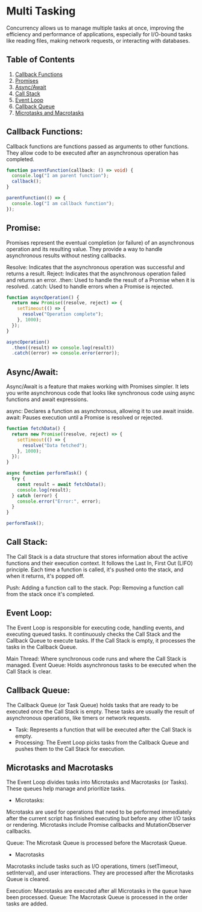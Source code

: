 # Multi Tasking

Concurrency allows us to manage multiple tasks at once, improving the efficiency and performance of applications, especially for I/O-bound tasks like reading files, making network requests, or interacting with databases.

## Table of Contents

1. [Callback Functions](#callback-functions)
2. [Promises](#promises)
3. [Async/Await](#asyncawait)
4. [Call Stack](#call-stack)
5. [Event Loop](#event-loop)
6. [Callback Queue](#callback-queue)
7. [Microtasks and Macrotasks](#microtasks-and-macrotasks)

## Callback Functions:

Callback functions are functions passed as arguments to other functions. They allow code to be executed after an asynchronous operation has completed.

```typescript
function parentFunction(callback: () => void) {
  console.log("I am parent function");
  callback();
}

parentFunction(() => {
  console.log("I am callback function");
});
```

## Promise:

Promises represent the eventual completion (or failure) of an asynchronous operation and its resulting value. They provide a way to handle asynchronous results without nesting callbacks.

Resolve: Indicates that the asynchronous operation was successful and returns a result.
Reject: Indicates that the asynchronous operation failed and returns an error.
.then: Used to handle the result of a Promise when it is resolved.
.catch: Used to handle errors when a Promise is rejected.

```typescript
function asyncOperation() {
  return new Promise((resolve, reject) => {
    setTimeout(() => {
      resolve("Operation complete");
    }, 1000);
  });
}

asyncOperation()
  .then((result) => console.log(result))
  .catch((error) => console.error(error));
```

## Async/Await:

Async/Await is a feature that makes working with Promises simpler. It lets you write asynchronous code that looks like synchronous code using async functions and await expressions.

async: Declares a function as asynchronous, allowing it to use await inside.
await: Pauses execution until a Promise is resolved or rejected.

```typescript
function fetchData() {
  return new Promise((resolve, reject) => {
    setTimeout(() => {
      resolve("Data fetched");
    }, 1000);
  });
}

async function performTask() {
  try {
    const result = await fetchData();
    console.log(result);
  } catch (error) {
    console.error("Error:", error);
  }
}

performTask();
```

## Call Stack:

The Call Stack is a data structure that stores information about the active functions and their execution context. It follows the Last In, First Out (LIFO) principle. Each time a function is called, it's pushed onto the stack, and when it returns, it's popped off.

Push: Adding a function call to the stack.
Pop: Removing a function call from the stack once it's completed.

## Event Loop:

The Event Loop is responsible for executing code, handling events, and executing queued tasks. It continuously checks the Call Stack and the Callback Queue to execute tasks. If the Call Stack is empty, it processes the tasks in the Callback Queue.

Main Thread: Where synchronous code runs and where the Call Stack is managed.
Event Queue: Holds asynchronous tasks to be executed when the Call Stack is clear.

## Callback Queue:

The Callback Queue (or Task Queue) holds tasks that are ready to be executed once the Call Stack is empty. These tasks are usually the result of asynchronous operations, like timers or network requests.

* Task: Represents a function that will be executed after the Call Stack is empty.
* Processing: The Event Loop picks tasks from the Callback Queue and pushes them to the Call Stack for execution.

## Microtasks and Macrotasks
The Event Loop divides tasks into Microtasks and Macrotasks (or Tasks). These queues help manage and prioritize tasks.

* Microtasks:

Microtasks are used for operations that need to be performed immediately after the current script has finished executing but before any other I/O tasks or rendering. Microtasks include Promise callbacks and MutationObserver callbacks.

Queue: The Microtask Queue is processed before the Macrotask Queue.

* Macrotasks

Macrotasks include tasks such as I/O operations, timers (setTimeout, setInterval), and user interactions. They are processed after the Microtasks Queue is cleared.

Execution: Macrotasks are executed after all Microtasks in the queue have been processed.
Queue: The Macrotask Queue is processed in the order tasks are added.
